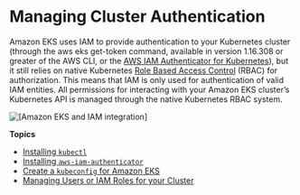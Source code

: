 # Managing Cluster Authentication<a name="managing-auth"></a>

Amazon EKS uses IAM to provide authentication to your Kubernetes cluster \(through the aws eks get\-token command, available in version 1\.16\.308 or greater of the AWS CLI, or the [AWS IAM Authenticator for Kubernetes](https://github.com/kubernetes-sigs/aws-iam-authenticator)\), but it still relies on native Kubernetes [Role Based Access Control](https://kubernetes.io/docs/admin/authorization/rbac/) \(RBAC\) for authorization\. This means that IAM is only used for authentication of valid IAM entities\. All permissions for interacting with your Amazon EKS cluster’s Kubernetes API is managed through the native Kubernetes RBAC system\.

![\[Amazon EKS and IAM integration\]](http://docs.aws.amazon.com/eks/latest/userguide/images/eks-iam.png)

**Topics**
+ [Installing `kubectl`](install-kubectl.md)
+ [Installing `aws-iam-authenticator`](install-aws-iam-authenticator.md)
+ [Create a `kubeconfig` for Amazon EKS](create-kubeconfig.md)
+ [Managing Users or IAM Roles for your Cluster](add-user-role.md)